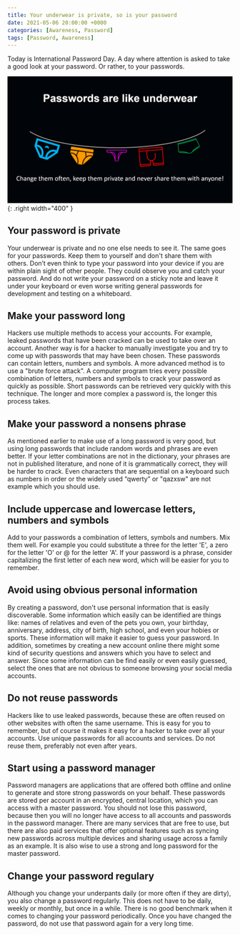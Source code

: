 ```yaml
---
title: Your underwear is private, so is your password
date: 2021-05-06 20:00:00 +0000
categories: [Awareness, Password]
tags: [Password, Awareness]     
---
```


Today is International Password Day. A day where attention is asked to take a good look at your password. Or rather, to your passwords.

![Image](/assets/img/Awareness/passwords-underwear.png){: .right width="400" }

## Your password is private
Your underwear is private and no one else needs to see it. The same goes for your passwords. Keep them to yourself and don't share them with others. Don’t even think to type your password into your device if you are within plain sight of other people. They could observe you and catch your password. And do not write your password on a sticky note and leave it under your keyboard or even worse writing general passwords for development and testing on a whiteboard. 

## Make your password long
Hackers use multiple methods to access your accounts. For example, leaked passwords that have been cracked can be used to take over an account. Another way is for a hacker to manually investigate you and try to come up with passwords that may have been chosen. These passwords can contain letters, numbers and symbols. A more advanced method is to use a "brute force attack". A computer program tries every possible combination of letters, numbers and symbols to crack your password as quickly as possible. Short passwords can be retrieved very quickly with this technique. The longer and more complex a password is, the longer this process takes.

## Make your password a nonsens phrase
As mentioned earlier to make use of a long password is very good, but using long passwords that include random words and phrases are even better. If your letter combinations are not in the dictionary, your phrases are not in published literature, and none of it is grammatically correct, they will be harder to crack. Even characters that are sequential on a keyboard such as numbers in order or the widely used “qwerty” or "qazxsw" are not example which you should use.

## Include uppercase and lowercase letters, numbers and symbols
Add to your passwords a combination of letters, symbols and numbers. Mix them well. For example you could substitute a three for the letter 'E', a zero for the letter 'O' or @ for the letter 'A'. If your password is a phrase, consider capitalizing the first letter of each new word, which will be easier for you to remember.

## Avoid using obvious personal information
By creating a password, don't use personal information that is easily discoverable. Some information which easily can be identified are things like: names of relatives and even of the pets you own, your birthday, anniversary, address, city of birth, high school, and even your hobies or sports. These information will make it easier to guess your password. In addition, sometimes by creating a new account online there might some kind of security questions and answers which you have to select and answer. Since some information can be find easily or even easily guessed, select the ones that are not obvious to someone browsing your social media accounts.

## Do not reuse passwords
Hackers like to use leaked passwords, because these are often reused on other websites with often the same username. This is easy for you to remember, but of course it makes it easy for a hacker to take over all your accounts. Use unique passwords for all accounts and services. Do not reuse them, preferably not even after years.

## Start using a password manager
Password managers are applications that are offered both offline and online to generate and store strong passwords on your behalf. These passwords are stored per account in an encrypted, central location, which you can access with a master password. You should not lose this password, because then you will no longer have access to all accounts and passwords in the password manager. There are many services that are free to use, but there are also paid services that offer optional features such as syncing new passwords across multiple devices and sharing usage across a family as an example. It is also wise to use a strong and long password for the master password.

## Change your password regulary
Although you change your underpants daily (or more often if they are dirty), you also change a password regularly. This does not have to be daily, weekly or monthly, but once in a while. There is no good benchmark when it comes to changing your password periodically. Once you have changed the password, do not use that password again for a very long time.
